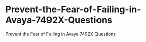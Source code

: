 # Prevent-the-Fear-of-Failing-in-Avaya-7492X-Questions
Prevent the Fear of Failing in Avaya 7492X Questions
